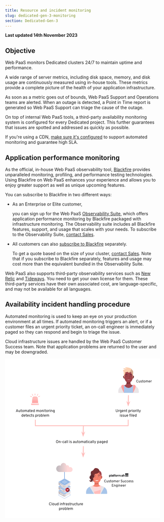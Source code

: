 ```yaml
---
title: Resource and incident monitoring
slug: dedicated-gen-3-monitoring
section: Dedicated-Gen-3
---
```


**Last updated 14th November 2023**



## Objective  

Web PaaS monitors Dedicated clusters 24/7 to maintain uptime and performance.

A wide range of server metrics, including disk space, memory, and disk usage are continuously measured using in-house tools.
These metrics provide a complete picture of the health of your application infrastructure.

As soon as a metric goes out of bounds, Web PaaS Support and Operations teams are alerted.
When an outage is detected, a Point in Time report is generated
so Web PaaS Support can triage the cause of the outage.

On top of internal Web PaaS tools,
a third-party availability monitoring system is configured for every Dedicated project.
This further guarantees that issues are spotted and addressed as quickly as possible.

If you're using a CDN, [make sure it's configured](../domains/cdn/_index.md#configure-your-cdn-to-support-high-sla)
to support automated monitoring and guarantee high SLA.

## Application performance monitoring

As the official, in-house Web PaaS observability tool, [Blackfire](../../increase-observability/increase-observability-integrate-observability/blackfire) provides unparalleled monitoring, profiling, and performance testing technologies.
Using Blackfire on Web PaaS enhances your experience
and allows you to enjoy greater support as well as unique upcoming features.

You can subscribe to Blackfire in two different ways:

- As an Enterprise or Elite customer,

  you can sign up for the Web PaaS [Observability Suite](https://platform.sh/features/observability-suite/),
  which offers application performance monitoring by Blackfire packaged with infrastructure monitoring.
  The Observability suite includes all Blackfire features, support, and usage that scales with your needs.
  To subscribe to the Observability Suite, [contact Sales](https://platform.sh/contact/).

- All customers can also [subscribe to Blackfire](https://www.blackfire.io/pricing) separately.

  To get a quote based on the size of your cluster, [contact Sales](https://platform.sh/contact/).
  Note that if you subscribe to Blackfire separately,
  features and usage may cost more than the equivalent bundled in the Observability Suite.

Web PaaS also supports third-party observability services
such as [New Relic](../dedicated-gen-3-increase-observability/integrate-observability/new-relic)
and [Tideways](../dedicated-gen-3-increase-observability/integrate-observability/tideways).
You need to get your own license for them.
These third-party services have their own associated cost,
are language-specific, and may not be available for all languages.

## Availability incident handling procedure

Automated monitoring is used to keep an eye on your production environment at all times.
If automated monitoring triggers an alert, or if a customer files an urgent priority ticket,
an on-call engineer is immediately paged so they can respond and begin to triage the issue.

Cloud infrastructure issues are handled by the Web PaaS Customer Success team.
Note that application problems are returned to the user and may be downgraded.

![Diagram of the Web PaaS availability incident handling procedure](images/incident-monitoring.svg "0.4")
